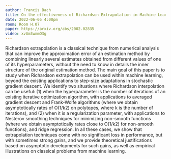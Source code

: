 ```yaml
---
author: Francis Bach
title: On the effectiveness of Richardson Extrapolation in Machine Learning
date: 2022-06-05 4:00pm
room: Room H.07
paper: https://arxiv.org/abs/2002.02835
video: xvAm3wmmO3g
---
```


Richardson extrapolation is a classical technique from numerical analysis that can improve the approximation error of an estimation method by combining linearly several estimates obtained from different values of one of its hyperparameters, without the need to know in details the inner structure of the original estimation method. The main goal of this paper is to study when Richardson extrapolation can be used within machine learning, beyond the existing applications to step-size adaptations in stochastic gradient descent. We identify two situations where Richardson interpolation can be useful: (1) when the hyperparameter is the number of iterations of an existing iterative optimization algorithm, with applications to averaged gradient descent and Frank-Wolfe algorithms (where we obtain asymptotically rates of O(1/k2) on polytopes, where k is the number of iterations), and (2) when it is a regularization parameter, with applications to Nesterov smoothing techniques for minimizing non-smooth functions (where we obtain asymptotically rates close to O(1/k2) for non-smooth functions), and ridge regression. In all these cases, we show that extrapolation techniques come with no significant loss in performance, but with sometimes strong gains, and we provide theoretical justifications based on asymptotic developments for such gains, as well as empirical illustrations on classical problems from machine learning.
